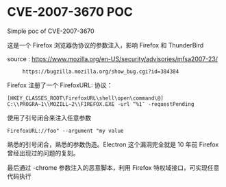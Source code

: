 # CVE-2007-3670 POC

Simple poc of CVE-2007-3670

这是一个 Firefox 浏览器伪协议的参数注入，影响 Firefox 和 ThunderBird

source : https://www.mozilla.org/en-US/security/advisories/mfsa2007-23/

		 https://bugzilla.mozilla.org/show_bug.cgi?id=384384

Firefox 注册了一个 FirefoxURL: 协议：

```
[HKEY_CLASSES_ROOT\FirefoxURL\shell\open\command\@]
C:\\PROGRA~1\\MOZILL~2\\FIREFOX.EXE -url “%1″ -requestPending
```

使用了引号闭合来注入任意参数

```
FirefoxURL://foo" --argument "my value
```

熟悉的引号闭合，熟悉的参数伪造。Electron 这个漏洞完全就是 10 年前 Firefox 曾经出现过的问题的复刻。

最后通过 -chrome 参数注入的恶意脚本，利用 Firefox 特权域接口，可实现任意代码执行